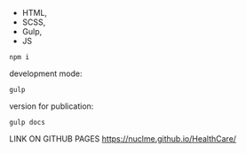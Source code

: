 - HTML,
- SCSS,
- Gulp,
- JS
```
npm i
```

development mode:
```
gulp
```

version for publication:
```
gulp docs
```

LINK ON GITHUB PAGES https://nuclme.github.io/HealthCare/
